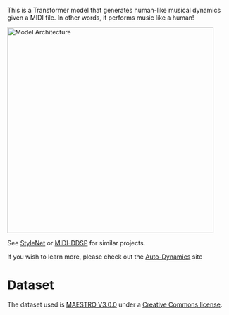 This is a Transformer model that generates human-like musical dynamics given a MIDI file. In other words, it performs music like a human!

<img width="468" alt="Model Architecture" src="https://github.com/user-attachments/assets/37003f9a-9442-4682-aec9-83c7abddcc62">

See [StyleNet](https://github.com/imalikshake/StyleNet) or [MIDI-DDSP](https://github.com/magenta/midi-ddsp) for similar projects.

If you wish to learn more, please check out the [Auto-Dynamics](https://grace4x.github.io/auto-dynamics-siste) site

# Dataset
The dataset used is [MAESTRO V3.0.0](https://magenta.tensorflow.org/datasets/maestro) under a [Creative Commons license](https://creativecommons.org/licenses/by-nc-sa/4.0/).
